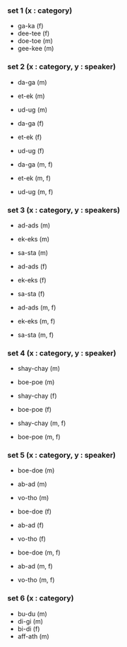 
### set 1 (x : category)

 - ga-ka (f)
 - dee-tee (f)
 - doe-toe (m)
 - gee-kee (m)

### set 2 (x : category, y : speaker)

 - da-ga (m)
 - et-ek (m)
 - ud-ug (m)

 - da-ga (f)
 - et-ek (f)
 - ud-ug (f)

 - da-ga (m, f)
 - et-ek (m, f)
 - ud-ug (m, f)


### set 3 (x : category, y : speakers)

 - ad-ads (m)
 - ek-eks (m)
 - sa-sta (m)

 - ad-ads (f)
 - ek-eks (f)
 - sa-sta (f)

 - ad-ads (m, f)
 - ek-eks (m, f)
 - sa-sta (m, f)

### set 4 (x : category, y : speaker)

 - shay-chay (m)
 - boe-poe (m)

 - shay-chay (f)
 - boe-poe (f)

 - shay-chay (m, f)
 - boe-poe (m, f)

### set 5 (x : category, y : speaker)

 - boe-doe (m)
 - ab-ad (m)
 - vo-tho (m)

 - boe-doe (f)
 - ab-ad (f)
 - vo-tho (f)

 - boe-doe (m, f)
 - ab-ad (m, f)
 - vo-tho (m, f)

### set 6 (x : category)

 - bu-du (m)
 - di-gi (m)
 - bi-di (f)
 - aff-ath (m)

